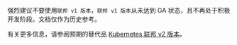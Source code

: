 <!--
Use of `Federation v1` is strongly discouraged. `Federation V1` never achieved GA status and is no longer under active development. Documentation is for historical purposes only.

For more information, see the intended replacement, [Kubernetes Federation v2](https://github.com/kubernetes-sigs/federation-v2).
-->
强烈建议不要使用`联邦 v1 版本`，`联邦 v1 版本`从未达到 GA 状态，且不再处于积极开发阶段。文档仅作为历史参考。

有关更多信息，请参阅预期的替代品 [Kubernetes 联邦 v2 版本](https://github.com/kubernetes-sigs/federation-v2)。